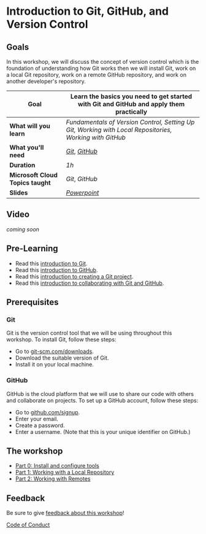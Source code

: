 # Introduction to Git, GitHub, and Version Control

## Goals

In this workshop, we will discuss the concept of version control which is the foundation of understanding how Git works then we will install Git, work on a local Git repository, work on a remote GitHub repository, and work on another developer's repository.   

| **Goal**                      | Learn the basics you need to get started with Git and GitHub and apply them practically                    |
| ----------------------------- | ---------------------------------------------------------------------------------------------------------- |
| **What will you learn**       | *Fundamentals of Version Control, Setting Up Git, Working with Local Repositories, Working with GitHub*    |
| **What you'll need**          | *[Git](https://git-scm.com/)*, *[GitHub](https://github.com/)*                                             |
| **Duration**                  | *1h*                                                                                                       |
| **Microsoft Cloud Topics taught**                  | *Git*, *GitHub*                                                                       |
| **Slides**                                         | *[Powerpoint](slides.pptx)*                                                           |

## Video

*coming soon*

## Pre-Learning

- Read this [introduction to Git](https://learn.microsoft.com/training/modules/intro-to-git/0-introduction).
- Read this [introduction to GitHub](https://learn.microsoft.com/training/modules/introduction-to-github/1-introduction).
- Read this [introduction to creating a Git project](https://learn.microsoft.com/training/modules/create-git-project/1-introduction).
- Read this [introduction to collaborating with Git and GitHub](https://learn.microsoft.com/training/modules/collaborate-with-git/0-introduction).

## Prerequisites

### Git

Git is the version control tool that we will be using throughout this workshop.
To install Git, follow these steps:
- Go to [git-scm.com/downloads](https://git-scm.com/download).
- Download the suitable version of Git.
- Install it on your local machine.

### GitHub

GitHub is the cloud platform that we will use to share our code with others and collaborate on projects.
To set up a GitHub account, follow these steps:
- Go to [github.com/signup](https://github.com/signup).
- Enter your email.
- Create a password.
- Enter a username. (Note that this is your unique identifier on GitHub.)

## The workshop

- [Part 0: Install and configure tools](./setup.md)
- [Part 1: Working with a Local Repository](./local-git.md)
- [Part 2: Working with Remotes](./remote-github.md)

## Feedback

Be sure to give [feedback about this workshop](https://forms.office.com/r/MdhJWMZthR)!

[Code of Conduct](../../CODE_OF_CONDUCT.md)
